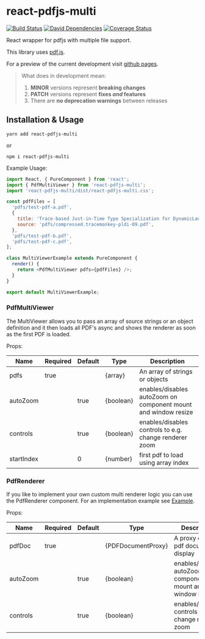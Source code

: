 # react-pdfjs-multi

[![Build Status](https://travis-ci.org/marcklei/react-pdfjs-multi.svg?branch=master)](https://travis-ci.org/marcklei/react-pdfjs-multi)
[![David Dependencies](https://david-dm.org/marcklei/react-pdfjs-multi.svg)](https://david-dm.org/marcklei/react-pdfjs-multi)
[![Coverage Status](https://coveralls.io/repos/github/marcklei/react-pdfjs-multi/badge.svg?branch=chore%2Fadd-coverage-report)](https://coveralls.io/github/marcklei/react-pdfjs-multi?branch=chore%2Fadd-coverage-report)

React wrapper for pdfjs with multiple file support.

This library uses [pdf.js][1].

For a preview of the current development visit [github pages][2].

> What does in development mean:
>
> 1.  **MINOR** versions represent **breaking changes**
> 1.  **PATCH** versions represent **fixes _and_ features**
> 1.  There are **no deprecation warnings** between releases

## Installation & Usage

`yarn add react-pdfjs-multi`

or

`npm i react-pdfjs-multi`

Example Usage:

```javascript
import React, { PureComponent } from 'react';
import { PdfMultiViewer } from 'react-pdfjs-multi';
import 'react-pdfjs-multi/dist/react-pdfjs-multi.css';

const pdfFiles = [
  'pdfs/test-pdf-a.pdf',
  {
    title: 'Trace-based Just-in-Time Type Specialization for DynamicLanguages',
    source: 'pdfs/compressed.tracemonkey-pldi-09.pdf',
  },
  'pdfs/test-pdf-b.pdf',
  'pdfs/test-pdf-c.pdf',
];

class MultiViewerExample extends PureComponent {
  render() {
    return <PdfMultiViewer pdfs={pdfFiles} />;
  }
}

export default MultiViewerExample;
```

### PdfMultiViewer

The MultiViewer allows you to pass an array of source strings or an object definition and it then loads all PDF's async and shows the renderer as soon as the first PDF is loaded.

Props:

| Name       | Required | Default | Type      | Description                                                    |
| ---------- | -------- | ------- | --------- | -------------------------------------------------------------- |
| pdfs       | true     |         | {array}   | An array of strings or objects                                 |
| autoZoom   |          | true    | {boolean} | enables/disables autoZoom on component mount and window resize |
| controls   |          | true    | {boolean} | enables/disables controls to e.g. change renderer zoom         |
| startIndex |          | 0       | {number}  | first pdf to load using array index                            |

### PdfRenderer

If you like to implement your own custom multi renderer logic you can use the PdfRenderer component. For an implementation example see [Example][3].

Props:

| Name     | Required | Default | Type               | Description                                                    |
| -------- | -------- | ------- | ------------------ | -------------------------------------------------------------- |
| pdfDoc   | true     |         | {PDFDocumentProxy} | A proxy of the pdf document to display                         |
| autoZoom |          | true    | {boolean}          | enables/disables autoZoom on component mount and window resize |
| controls |          | true    | {boolean}          | enables/disables controls to e.g. change renderer zoom         |

[1]: https://mozilla.github.io/pdf.js/
[2]: https://marcklei.github.io/react-pdfjs-multi/
[3]: https://github.com/marcklei/react-pdfjs-multi/blob/master/examples/src/RendererExample.js
